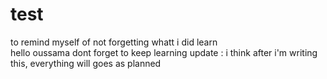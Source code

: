# test
to remind myself of not forgetting whatt i did learn  
hello oussama 
dont forget to keep learning 
update : i think after i'm writing this, everything will goes as planned 
